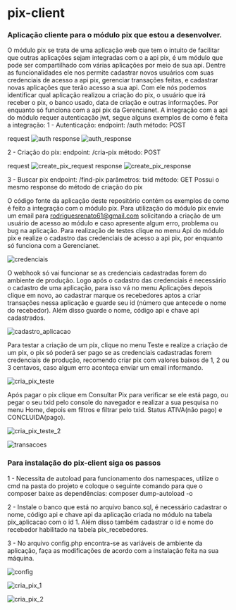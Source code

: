 # pix-client
### Aplicação cliente para o módulo pix que estou a desenvolver.

O módulo pix se trata de uma aplicação web que tem o intuito de facilitar que outras aplicações sejam integradas com o a api pix, é um módulo que pode ser compartilhado com várias aplicações por meio de sua api. Dentre as funcionalidades ele nos permite cadastrar novos usuários com suas credenciais de acesso a api pix, gerenciar transações feitas, e cadastrar novas aplicações que terão acesso a sua api.
Com ele nós podemos identificar qual aplicação realizou a criação do pix, o usuário que irá receber o pix, o banco usado, data de criação e outras informações. Por enquanto só funciona com a api pix da Gerencianet. A integração com a api do módulo requer autenticação jwt, segue alguns exemplos de como é feita a integração:
1 - Autenticação:
endpoint: /auth
método: POST

request
![auth](https://github.com/rodriguesrenato61/pix-client/blob/main/prints/auth.png)
response
![auth_response](https://github.com/rodriguesrenato61/pix-client/blob/main/prints/auth_response.png)

2 - Criação do pix:
endpoint: /cria-pix
método: POST

request
![create_pix_request](https://github.com/rodriguesrenato61/pix-client/blob/main/prints/create_pix_request.png)
response
![create_pix_response](https://github.com/rodriguesrenato61/pix-client/blob/main/prints/create_pix_response.png)

3 - Buscar pix
endpoint: /find-pix
parâmetros: txid
método: GET
Possui o mesmo response do método de criação do pix

O código fonte da aplicação deste repositório contém os exemplos de como é feito a integração com o módulo pix. 
Para utilização do módulo pix envie um email para rodriguesrenato61@gmail.com solicitando a criação de um usuário de acesso ao módulo e caso apresente algum erro, problema ou bug na aplicação.
Para realização de testes clique no menu Api do módulo pix e realize o cadastro das credenciais de acesso a api pix, por enquanto só funciona com a Gerencianet.

![credenciais](https://github.com/rodriguesrenato61/pix-client/blob/main/prints/tela_credenciais.png)

O webhook só vai funcionar se as credenciais cadastradas forem do ambiente de produção.
Logo após o cadastro das credenciais é necessário o cadastro de uma aplicação, para isso vá no menu Aplicações depois clique em novo, ao cadastrar marque os recebedores aptos a criar transações nessa aplicação e guarde seu id (número que antecede o nome do recebedor). Além disso guarde o nome, código api e chave api cadastrados.

![cadastro_aplicacao](https://github.com/rodriguesrenato61/pix-client/blob/main/prints/cadastrar_aplicacao.png)

Para testar a criação de um pix, clique no menu Teste e realize a criação de um pix, o pix só poderá ser pago se as credenciais cadastradas forem credenciais de produção, recomendo criar pix com valores baixos de 1, 2 ou 3 centavos, caso algum erro aconteça enviar um email informando.

![cria_pix_teste](https://github.com/rodriguesrenato61/pix-client/blob/main/prints/cria_pix_teste.png)

Após pagar o pix clique em Consultar Pix para verificar se ele está pago, ou pegar o seu txid pelo console do navegador e realizar a sua pesquisa no menu Home, depois em filtros e filtrar pelo txid. Status ATIVA(não pago) e CONCLUIDA(pago).

![cria_pix_teste_2](https://github.com/rodriguesrenato61/pix-client/blob/main/prints/cria_pix_teste_2.png)

![transacoes](https://github.com/rodriguesrenato61/pix-client/blob/main/prints/transacoes.png)

### Para instalação do pix-client siga os passos

1 - Necessita de autoload para funcionamento dos namespaces, utilize o cmd na pasta do projeto e coloque o seguinte comando para que o composer baixe as dependências: composer dump-autoload -o

2 - Instale o banco que está no arquivo banco.sql, é necessário cadastrar o nome, código api e chave api da aplicação criada no módulo na tabela pix_aplicacao com o id 1. Além disso também cadastrar o id e nome do recebedor habilitado na tabela pix_recebedores.  

3 - No arquivo config.php encontra-se as variáveis de ambiente da aplicação, faça as modificações de acordo com a instalação feita na sua máquina.

![config](https://github.com/rodriguesrenato61/pix-client/blob/main/prints/config.png)

![cria_pix_1](https://github.com/rodriguesrenato61/pix-client/blob/main/prints/cria-pix_1.png)

![cria_pix_2](https://github.com/rodriguesrenato61/pix-client/blob/main/prints/cria_pix_2.png)


